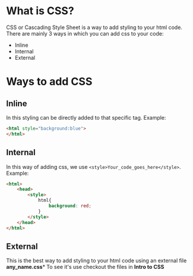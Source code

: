 # What is CSS? 

CSS or Cascading Style Sheet is a way to add styling to your html code. There are mainly 3 ways in which you can add css to your code:

- Inline
- Internal
- External 

# Ways to add CSS

## Inline

In this styling can be directly added to that specific tag. Example:
```html
<html style="background:blue">
</html>
```

## Internal
In this way of adding css, we use `<style>Your_code_goes_here</style>`. Example:
```html
<html>
    <head>
        <style>
            html{
                background: red;
            }
        </style>
    </head>
</html>
```

## External
This is the best way to add styling to your html code using an external file **any_name.css***
To see it's use checkout the files in **Intro to CSS**